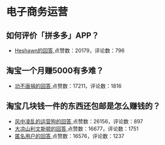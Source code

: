 # 电子商务运营
## 如何评价「拼多多」APP？
- [Heshawn的回答](https://www.zhihu.com/question/62954760/answer/461127161),点赞数：20179，评论数：796
## 淘宝一个月赚5000有多难？
- [功不唐捐的回答](https://www.zhihu.com/question/281142654/answer/426938859),点赞数：17211，评论数：1816
## 淘宝几块钱一件的东西还包邮是怎么赚钱的？
- [风中凌乱的运营狗的回答](https://www.zhihu.com/question/35132071/answer/285993387),点赞数：26156，评论数：897
- [大凉山利文斯顿的回答](https://www.zhihu.com/question/35132071/answer/420356873),点赞数：16677，评论数：1751
- [匿名用户的回答](https://www.zhihu.com/question/35132071/answer/318688267),点赞数：16576，评论数：1237
